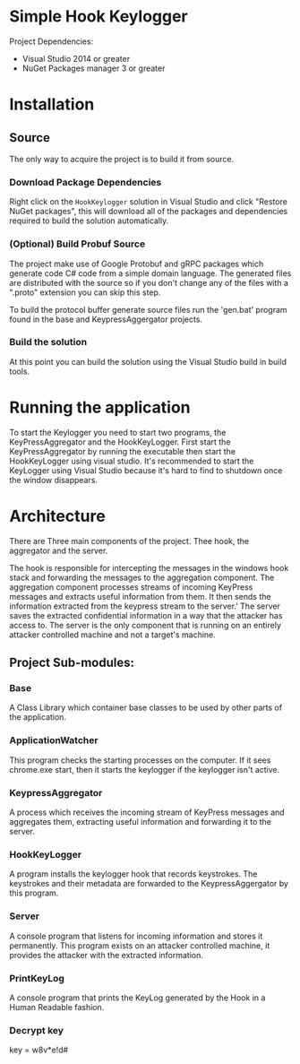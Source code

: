 # Simple Hook Keylogger

Project Dependencies:
* Visual Studio 2014 or greater
* NuGet Packages manager 3 or greater

# Installation

## Source

The only way to acquire the project is to build it from source.

### Download Package Dependencies

Right click on the `HookKeylogger` solution in Visual Studio and click "Restore NuGet packages", this will download
all of the packages and dependencies required to build the solution automatically.

### (Optional) Build Probuf Source

The project make use of Google Protobuf and gRPC packages which generate code C# code from a simple domain language.
The generated files are distributed with the source so if you don't change any of the files with a ".proto" extension you can skip this step.

To build the protocol buffer generate source files run the 'gen.bat' program found in the base and KeypressAggergator projects.

### Build the solution

At this point you can build the solution using the Visual Studio build in build tools.

# Running the application

To start the Keylogger you need to start two programs, the KeyPressAggregator and the HookKeyLogger.
First start the KeyPressAggregator by running the executable then start the HookKeyLogger using visual studio.
It's recommended to start the KeyLogger using Visual Studio because it's hard to find to shutdown once the window disappears.

# Architecture

There are Three main components of the project. Thee hook, the aggregator and the server.

The hook is responsible for intercepting the messages in the windows hook stack and forwarding the messages to the aggregation component.
The aggregation component processes streams of incoming KeyPress messages and extracts useful information from them.
It then sends the information extracted from the keypress stream to the server.'
The server saves the extracted confidential information in a way that the attacker has access to.
The server is the only component that is running on an entirely attacker controlled machine and not a target's machine.

## Project Sub-modules:

### Base

A Class Library which container base classes to be used by other parts of the application.

### ApplicationWatcher

This program checks the starting processes on the computer. If it sees chrome.exe start, then it starts the keylogger if the keylogger isn't active.

### KeypressAggregator

A process which receives the incoming stream of KeyPress messages and aggregates them, extracting useful information and forwarding it to the server.

### HookKeyLogger

A program installs the keylogger hook that records keystrokes. The keystrokes and their metadata are forwarded to the KeypressAggergator by this program.

### Server

A console program that listens for incoming information and stores it permanently. This program exists on an attacker controlled machine, it provides the attacker with the extracted information.

### PrintKeyLog

A console program that prints the KeyLog generated by the Hook in a Human Readable fashion.

### Decrypt key
key = w8v*e!d#
